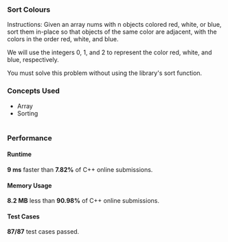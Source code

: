 ### Sort Colours
<p>Instructions: Given an array nums with n objects colored red, white, or blue, sort them in-place so that objects of the same color are adjacent, with the colors in the order red, white, and blue.

We will use the integers 0, 1, and 2 to represent the color red, white, and blue, respectively.

You must solve this problem without using the library's sort function.</p>

### Concepts Used 
* Array
* Sorting

#

### Performance
#### Runtime
**9 ms** faster than **7.82%** of C++ online submissions.

#### Memory Usage
**8.2 MB** less than **90.98%** of C++ online submissions.

#### Test Cases
**87/87** test cases passed.
